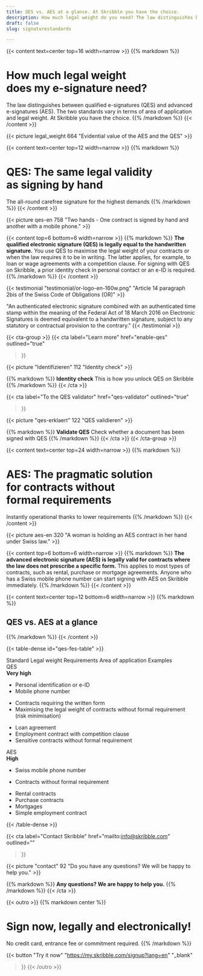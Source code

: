 ```yaml
---
title: QES vs. AES at a glance. At Skribble you have the choice.
description: How much legal weight do you need? The law distinguishes between qualified e-signatures (QES) and advanced e-signatures (AES).
draft: false
slug: signaturestandards

---
```


{{< content text=center top=16 width=narrow >}}
{{% markdown %}}
# How much legal weight <br class="hide-for-mobile">does my e-signature need?
The law distinguishes between qualified e-signatures (QES) and advanced
e-signatures (AES). The two standards vary in terms of area of application and legal weight. At Skribble you have the choice.
{{% /markdown %}}
{{< /content >}}

{{< picture legal_weight 664 "Evidential value of the AES and the QES" >}}

{{< content text=center top=12 width=narrow >}}
{{% markdown %}}
# QES: The same legal validity <br class="hide-for-mobile">as signing by hand
The all-round carefree signature for the highest demands
{{% /markdown %}}
{{< /content >}}

{{< picture qes-en 758 "Two hands - One contract is signed by hand and another with a mobile phone." >}}

{{< content top=6 bottom=6 width=narrow >}}
{{% markdown %}}
**The qualified electronic signature (QES) is legally equal to the handwritten signature.**
You use QES to maximise the legal weight of your contracts or when the law requires it to be in writing. The latter applies, for example, to loan or wage agreements with a competition clause. For signing with QES on Skribble, a prior identity check in personal contact or an e-ID is required.
{{% /markdown %}}
{{< /content >}}

[//]: # (--------------------------------------------------------------------------------------------------------------)

{{< testimonial "testimonial/or-logo-en-160w.png" "Article 14 paragraph 2bis of the Swiss Code of Obligations (OR)" >}}

"An authenticated electronic signature combined with an authenticated time stamp within the meaning of the Federal Act of 18 March 2016 on Electronic Signatures is deemed equivalent to a handwritten signature, subject to any statutory or contractual provision to the contrary."
{{< /testimonial >}}

[//]: # (--------------------------------------------------------------------------------------------------------------)

{{< cta-group >}}
{{< cta
  label="Learn more"
  href="enable-qes"
  outlined="true"
>}}

{{< picture "Identifizieren" 112 "Identity check" >}}

{{% markdown %}}
**Identity check**
This is how you unlock QES on Skribble
{{% /markdown %}}
{{< /cta >}}


{{< cta
  label="To the QES validator"
  href="qes-validator"
  outlined="true"
>}}

{{< picture "qes-erklaert" 122 "QES validieren" >}}

{{% markdown %}}
**Validate QES**
Check whether a document has been signed with QES
{{% /markdown %}}
{{< /cta >}}
{{< /cta-group >}}

[//]: # (--------------------------------------------------------------------------------------------------------------)

{{< content text=center top=24 width=narrow >}}
{{% markdown %}}
# AES: The pragmatic solution <br class="hide-for-mobile">for contracts without <br class="hide-for-mobile">formal requirements
Instantly operational thanks to lower requirements
{{% /markdown %}}
{{< /content >}}

{{< picture aes-en 320 "A woman is holding an AES contract in her hand under Swiss law." >}}

{{< content top=6 bottom=6 width=narrow >}}
{{% markdown %}}
**The advanced electronic signature (AES) is legally valid for contracts where the law does not prescribe a specific form.**
This applies to most types of contracts, such as rental, purchase or mortgage agreements. Anyone who has a Swiss mobile phone number can start signing with AES on Skribble immediately.
{{% /markdown %}}
{{< /content >}}

{{< content text=center top=12 bottom=6 width=narrow >}}
{{% markdown %}}
## QES vs. AES at a glance
{{% /markdown %}}
{{< /content >}}

{{< table-dense id="qes-fes-table" >}}

<thead>
<tr>
<th>Standard</th>
<th>Legal weight </th>
<th>Requirements</th>
<th>Area of application</th>
<th>Examples</th>
</tr>
</thead>

<tbody>
<tr>
<td><div class="icon-qes">QES</div></td>
<td><strong>Very high</strong></td>
<td><ul><li>Personal identification or e-ID</li><li>Mobile phone number</li></ul></td>
<td><ul><li>Contracts requiring the written form</li><li>Maximising the legal weight of contracts without formal requirement (risk minimisation)</li></ul></td>
<td><ul><li>Loan agreement</li><li>Employment contract with competition clause</li><li>Sensitive contracts without formal requirement</li></ul></td>
</tr>

<tr>
<td><div class="icon-fes">AES</div></td>
<td><strong>High</strong></td>
<td><ul><li>Swiss mobile phone number</li></ul></td>
<td><ul><li>Contracts without formal requirement</li></ul></td>
<td><ul><li>Rental contracts</li><li>Purchase contracts</li><li>Mortgages</li><li>Simple employment contract</li></ul></td>
</tr>
</tbody>

{{< /table-dense >}}


[//]: # (--------------------------------------------------------------------------------------------------------------)

{{< cta
  label="Contact Skribble"
  href="mailto:info@skribble.com"
  outlined=""
>}}

{{< picture "contact" 92 "Do you have any questions? We will be happy to help you." >}}

{{% markdown %}}
**Any questions?
We are happy to help you.**
{{% /markdown %}}
{{< /cta >}}

[//]: # (--------------------------------------------------------------------------------------------------------------)

{{< outro >}}
{{% markdown center %}}
# Sign now, legally and electronically!
No credit card, entrance fee or commitment required.
{{% /markdown %}}

{{< button
  "Try it now"
  "https://my.skribble.com/signup?lang=en"
  "_blank"
>}}
{{< /outro >}}
